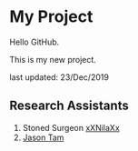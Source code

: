 # My Project

Hello GitHub.

This is my new project.

last updated: 23/Dec/2019

## Research Assistants


1. Stoned Surgeon [xXNilaXx](http://github.com/xXNILAXx)
2. [Jason Tam](http://github.com)

